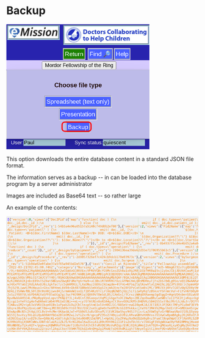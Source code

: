 # Backup

![](images/DownloadJSON.png)

This option downloads the entire database content in a standard JSON file format.

The information serves as a backup -- in can be loaded into the database program by a server administrator

Images are included as Base64 text -- so rather large

An example of the contents:

![](images/DownloadJSON1.png)
